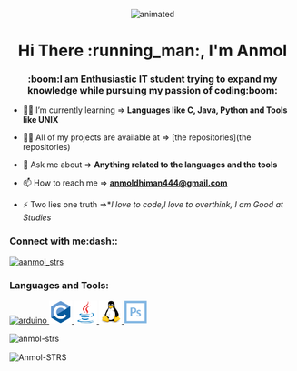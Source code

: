 <p align="center">
  <img src="https://64.media.tumblr.com/f86b0f2fae3244ec72440637707bfa47/ea6952d55f7fc5b4-98/s400x600/8f0e03a2691d72b49332183e654b6bae904c69e7.gif" alt="animated" />
</p>

<h1 align="center">Hi There :running_man:, I'm Anmol </h1>
<h3 align="center">:boom:I am Enthusiastic IT student trying to expand my knowledge while pursuing my passion of coding:boom:</h3>

- :weight_lifting_man: I’m currently learning => **Languages like C, Java, Python and Tools like UNIX**

- 👨‍💻 All of my projects are available at => [the repositories](the repositories)

- 💬 Ask me about => **Anything related to the languages and the tools**

- 📫 How to reach me => **anmoldhiman444@gmail.com**

- ⚡ Two lies one truth =>**I love to code,I love to overthink, I am Good at Studies*
<h3 align="left">Connect with me:dash::</h3>
<p align="left">
<a href="https://instagram.com/aanmol_strs" target="blank"><img align="center" src="https://raw.githubusercontent.com/rahuldkjain/github-profile-readme-generator/master/src/images/icons/Social/instagram.svg" alt="aanmol_strs" height="30" width="40" /></a>



<h3 align="left">Languages and Tools:</h3>
<p align="left"> <a href="https://www.arduino.cc/" target="_blank" rel="noreferrer"> <img src="https://cdn.worldvectorlogo.com/logos/arduino-1.svg" alt="arduino" width="40" height="40"/> </a> <a href="https://www.cprogramming.com/" target="_blank" rel="noreferrer"> <img src="https://raw.githubusercontent.com/devicons/devicon/master/icons/c/c-original.svg" alt="c" width="40" height="40"/> </a> <a href="https://www.java.com" target="_blank" rel="noreferrer"> <img src="https://raw.githubusercontent.com/devicons/devicon/master/icons/java/java-original.svg" alt="java" width="40" height="40"/> </a> <a href="https://www.linux.org/" target="_blank" rel="noreferrer"> <img src="https://raw.githubusercontent.com/devicons/devicon/master/icons/linux/linux-original.svg" alt="linux" width="40" height="40"/> </a> <a href="https://www.photoshop.com/en" target="_blank" rel="noreferrer"> <img src="https://raw.githubusercontent.com/devicons/devicon/master/icons/photoshop/photoshop-line.svg" alt="photoshop" width="40" height="40"/> </a> </p>

<p><img align="center" src="https://github-readme-stats.vercel.app/api/top-langs?username=anmol-strs&show_icons=true&locale=en&layout=compact" alt="anmol-strs" /></p>

<p><img align="center" src="https://github-readme-streak-stats.herokuapp.com/?user=anmol-strs&" alt="Anmol-STRS" /></p>

